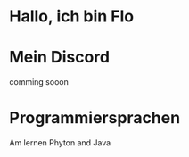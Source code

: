 # Hallo, ich bin Flo


# Mein Discord
comming sooon

# Programmiersprachen
Am lernen Phyton and Java
